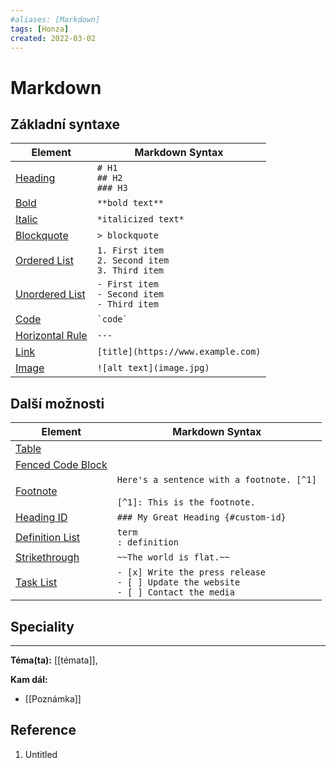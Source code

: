 ```yaml
---
#aliases: [Markdown]
tags: [Honza]
created: 2022-03-02
---
```


# Markdown
## Základní syntaxe
| Element | Markdown Syntax |
| ------- | --------------- |
| [Heading](https://www.markdownguide.org/basic-syntax/#headings) | `# H1`<br>`## H2`<br>`### H3`                              |    
| [Bold](https://www.markdownguide.org/basic-syntax/#bold)                        | `**bold text**`                                            |
| [Italic](https://www.markdownguide.org/basic-syntax/#italic)                    | `*italicized text*`                                        |
| [Blockquote](https://www.markdownguide.org/basic-syntax/#blockquotes-1)         | `> blockquote`                                             |
| [Ordered List](https://www.markdownguide.org/basic-syntax/#ordered-lists)       | `1. First item`<br>`2. Second item`<br>`3. Third item`<br> |
| [Unordered List](https://www.markdownguide.org/basic-syntax/#unordered-lists)   | `- First item`<br>`- Second item`<br>`- Third item`<br>    |
| [Code](https://www.markdownguide.org/basic-syntax/#code)                        | `` `code` ``                                               |
| [Horizontal Rule](https://www.markdownguide.org/basic-syntax/#horizontal-rules) | `---`                                                      |
| [Link](https://www.markdownguide.org/basic-syntax/#links)                       | `[title](https://www.example.com)`                         |
| [Image](https://www.markdownguide.org/basic-syntax/#images-1)                   | `![alt text](image.jpg)`                                   |

## Další možnosti

| Element                                                                                | Markdown Syntax                                                                                                 |
| -------------------------------------------------------------------------------------- | --------------------------------------------------------------------------------------------------------------- |
| [Table](https://www.markdownguide.org/extended-syntax/#tables)                         | |
| [Fenced Code Block](https://www.markdownguide.org/extended-syntax/#fenced-code-blocks) | |
| [Footnote](https://www.markdownguide.org/extended-syntax/#footnotes)                   | `Here's a sentence with a footnote. [^1]`<br><br>`[^1]: This is the footnote.`                                  |
| [Heading ID](https://www.markdownguide.org/extended-syntax/#heading-ids)               | `### My Great Heading {#custom-id}`                                                                             |
| [Definition List](https://www.markdownguide.org/extended-syntax/#definition-lists)     | `term`<br>`: definition`                                                                                        |
| [Strikethrough](https://www.markdownguide.org/extended-syntax/#strikethrough)          | `~~The world is flat.~~`                                                                                        |
| [Task List](https://www.markdownguide.org/extended-syntax/#task-lists)                 | `- [x] Write the press release`<br>`- [ ] Update the website`<br>`- [ ] Contact the media`                      |


## Speciality

---
**Téma(ta):** [[témata]],

**Kam dál:**
- [[Poznámka]]

## Reference
1. Untitled